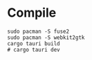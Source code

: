 # Compile
```
sudo pacman -S fuse2
sudo pacman -S webkit2gtk
cargo tauri build
# cargo tauri dev
```